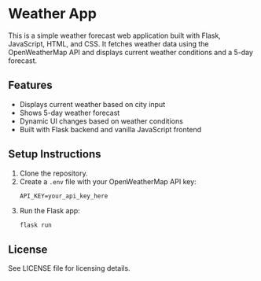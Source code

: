# Weather App

This is a simple weather forecast web application built with Flask, JavaScript, HTML, and CSS. It fetches weather data using the OpenWeatherMap API and displays current weather conditions and a 5-day forecast.

## Features
- Displays current weather based on city input
- Shows 5-day weather forecast
- Dynamic UI changes based on weather conditions
- Built with Flask backend and vanilla JavaScript frontend

## Setup Instructions
1. Clone the repository.
2. Create a `.env` file with your OpenWeatherMap API key:
   ```env
   API_KEY=your_api_key_here
   ```
3. Run the Flask app:
   ```bash
   flask run
   ```

## License
See LICENSE file for licensing details.
